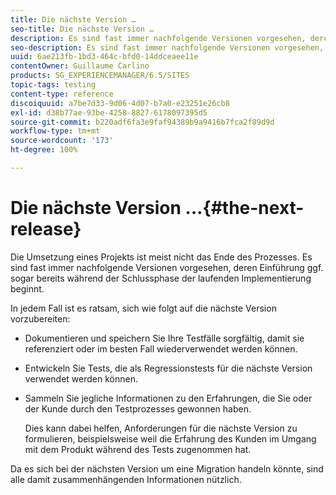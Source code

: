 ```yaml
---
title: Die nächste Version …
seo-title: Die nächste Version …
description: Es sind fast immer nachfolgende Versionen vorgesehen, deren Einführung ggf. sogar bereits während der Schlussphase der laufenden Implementierung beginnt.
seo-description: Es sind fast immer nachfolgende Versionen vorgesehen, deren Einführung ggf. sogar bereits während der Schlussphase der laufenden Implementierung beginnt.
uuid: 6ae213fb-1bd3-464c-bfd0-14ddceaee11e
contentOwner: Guillaume Carlino
products: SG_EXPERIENCEMANAGER/6.5/SITES
topic-tags: testing
content-type: reference
discoiquuid: a7be7d33-9d06-4d07-b7a0-e23251e26cb8
exl-id: d38b77ae-93be-4258-8827-6178097395d5
source-git-commit: b220adf6fa3e9faf94389b9a9416b7fca2f89d9d
workflow-type: tm+mt
source-wordcount: '173'
ht-degree: 100%

---
```


# Die nächste Version …{#the-next-release}

Die Umsetzung eines Projekts ist meist nicht das Ende des Prozesses. Es sind fast immer nachfolgende Versionen vorgesehen, deren Einführung ggf. sogar bereits während der Schlussphase der laufenden Implementierung beginnt.

In jedem Fall ist es ratsam, sich wie folgt auf die nächste Version vorzubereiten:

* Dokumentieren und speichern Sie Ihre Testfälle sorgfältig, damit sie referenziert oder im besten Fall wiederverwendet werden können.
* Entwickeln Sie Tests, die als Regressionstests für die nächste Version verwendet werden können.
* Sammeln Sie jegliche Informationen zu den Erfahrungen, die Sie oder der Kunde durch den Testprozesses gewonnen haben.

   Dies kann dabei helfen, Anforderungen für die nächste Version zu formulieren, beispielsweise weil die Erfahrung des Kunden im Umgang mit dem Produkt während des Tests zugenommen hat.

Da es sich bei der nächsten Version um eine Migration handeln könnte, sind alle damit zusammenhängenden Informationen nützlich.
